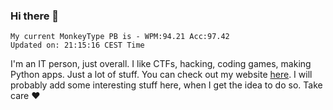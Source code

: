 ### Hi there 👋
<!-- PB START -->
```
My current MonkeyType PB is - WPM:94.21 Acc:97.42
Updated on: 21:15:16 CEST Time
```
<!-- PB END -->
I'm an IT person, just overall. I like CTFs, hacking, coding games, making Python apps. Just a lot of stuff.
You can check out my website [here](https://skill3472.github.io/).
I will probably add some interesting stuff here, when I get the idea to do so. Take care ❤️
